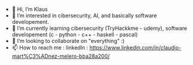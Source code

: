 - 👋 Hi, I’m Klaus
- 👀 I’m interested in cibersecurity, AI, and basically software developement.
- 🌱 I’m currently learning cibersecurity (TryHackkme - udemy), software developement (c - python - c++ - haskell - pascal)
- 💞️ I’m looking to collaborate on "everything" :)
- 📫 How to reach me :
linkedln : https://www.linkedin.com/in/claudio-mart%C3%ADnez-melero-bba28a200/

<!---
klausmel/klausmel is a ✨ special ✨ repository because its `README.md` (this file) appears on your GitHub profile.
You can click the Preview link to take a look at your changes.
--->
